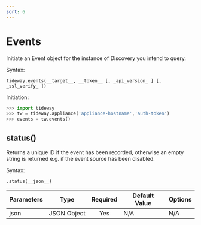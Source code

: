 ```yaml
---
sort: 6
---
```


# Events

Initiate an Event object for the instance of Discovery you intend to query.

Syntax:

```
tideway.events(__target__, __token__ [, _api_version_ ] [, _ssl_verify_ ])
```

Initiation:

```python
>>> import tideway
>>> tw = tideway.appliance('appliance-hostname','auth-token')
>>> events = tw.events()
```

## status()

Returns a unique ID if the event has been recorded, otherwise an empty string is returned e.g. if the event source has been disabled.

Syntax: 

```
.status(__json__)
```

| Parameters    | Type        | Required | Default Value | Options  |
| ------------- | ----------- | :------: | ------------- | -------- |
| json          | JSON Object | Yes      | N/A           | N/A      |
